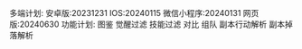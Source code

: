 多端计划:
  安卓版:20231231
  IOS:20240115
  微信小程序:20240131
  网页版:20240630
功能计划:
  图鉴
  觉醒过滤
  技能过滤
  对比
  组队
  副本行动解析
  副本掉落解析
  
